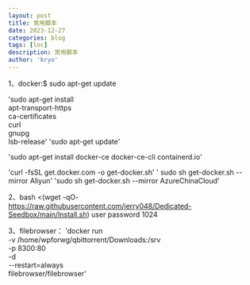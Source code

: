 ```yaml
---
layout: post
title: 常用脚本
date: 2023-12-27
categories: blog
tags: [loc]
description: 常用脚本
author: 'kryo'
---
```


1、docker:$ sudo apt-get update

'sudo apt-get install \
     apt-transport-https \
     ca-certificates \
     curl \
     gnupg \
     lsb-release'
'sudo apt-get update'

'sudo apt-get install docker-ce docker-ce-cli containerd.io'

'curl -fsSL get.docker.com -o get-docker.sh'
' sudo sh get-docker.sh --mirror Aliyun'
'sudo sh get-docker.sh --mirror AzureChinaCloud'

2、bash <(wget -qO- https://raw.githubusercontent.com/jerry048/Dedicated-Seedbox/main/Install.sh) user password 1024

3、filebrowser：
'docker run \
-v /home/wpforwg/qbittorrent/Downloads:/srv \
-p 8300:80 \
-d \
--restart=always \
filebrowser/filebrowser'
